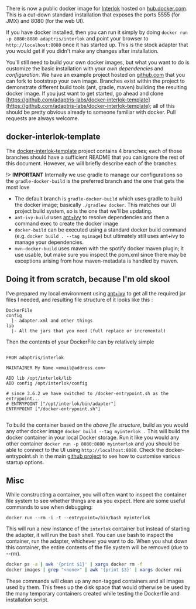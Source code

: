 There is now a public docker image for [Interlok](https://hub.docker.com/r/adaptris/interlok/) hosted on [hub.docker.com](https://hub.docker.com).
This is a cut-down standard installation that exposes the ports 5555 (for JMX) and 8080 (for the web UI).

If you have docker installed, then you can run it simply by doing `docker run -p 8080:8080 adaptris/interlok` and point your browser to `http://localhost:8080` once it has started up.
This is the stock adapter that you would get if you didn't make any changes after installation.

You'll still need to build your own docker images, but what you want to do is customize the basic installation with your _own dependencies_ and _configuration_. We have an example project hosted on [github.com](https://github.com/adaptris-labs/docker-interlok-template) that you can fork to bootstrap your own image. Branches exist within the project to demonstrate different build tools (ant, gradle, maven) building the resulting docker image. If you just want to get started, go ahead and clone [https://github.com/adaptris-labs/docker-interlok-template](https://github.com/adaptris-labs/docker-interlok-template); all of this should be pretty obvious already to someone familiar with docker. Pull requests are always welcome.

## docker-interlok-template

The [docker-interlok-template](https://github.com/adaptris-labs/docker-interlok-template) project contains 4 branches; each of those branches should have a sufficient README that you can ignore the rest of this document. However, we will briefly describe each of the branches.

!> **IMPORTANT** Internally we use gradle to manage our configurations so the `gradle-docker-build` is the preferred branch and the one that gets the most love

* The default branch is `gradle-docker-build` which uses gradle to build the docker image; basically `./gradlew docker`. This matches our UI project build system, so is the one that we'll be updating.
* `ant-ivy-build` uses [ant+ivy](/pages/advanced/advanced-ant-ivy-deploy) to resolve dependencies and then a command exec to create the docker image
* `docker-build` can be executed using a standard docker build command (e.g. `docker build . --tag myimage`) but ultimately still uses ant+ivy to manage your dependencies.
* `mvn-docker-build` uses maven with the spotify docker maven plugin; it use usable, but make sure you inspect the pom.xml since there may be exceptions arising from how maven-metadata is handled by maven.

## Doing it from scratch, because I'm old skool

I've prepared my local environment using [ant+ivy](/pages/advanced/advanced-ant-ivy-deploy) to get all the required jar files I needed, and resulting file structure of it looks like this :

```
DockerFile
config
  |- adapter.xml and other things
lib
  |- All the jars that you need (full replace or incremental)
```

Then the contents of your DockerFile can by relatively simple

```

FROM adaptris/interlok

MAINTAINER My Name <email@address.com>

ADD lib /opt/interlok/lib
ADD config /opt/interlok/config

# since 3.6.2 we have switched to /docker-entrypoint.sh as the entrypoint...
# ENTRYPOINT ["/opt/interlok/bin/adapter"]
ENTRYPOINT ["/docker-entrypoint.sh"]


```

To build the container based on the *above file structure*, build as you would any other docker image `docker build --tag myinterlok .` This will build the docker container in your local Docker storage. Run it like you would any other container `docker run -p 8080:8080 myinterlok` and you should be able to connect to the UI using `http://localhost:8080`. Check the docker-entrypoint.sh in the main [github project][] to see how to customise various startup options.

## Misc ##

While constructing a container, you will often want to inspect the container file system to see whether things are as you expect. Here are some useful commands to use when debugging:

```
docker run --rm -i -t --entrypoint=/bin/bash myinterlok
```

This will run a new instance of the `interlok` container but instead of starting the adapter, it will run the bash shell. You can use bash to inspect the container, run the adapter, whichever you want to do. When you shut down this container, the entire contents of the file system will be removed (due to --rm).

```bash
docker ps -a | awk '{print $1}' | xargs docker rm -f
docker images | grep "<none>" | awk '{print $3}' | xargs docker rmi
```

These commands will clean up any non-tagged containers and all images used by them. This frees up the disk space that would otherwise be used by the many temporary containers created while testing the Dockerfile and installation script.

[github project]: https://github.com/adaptris/docker-interlok/
